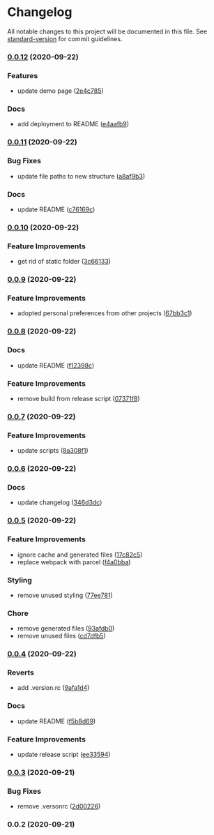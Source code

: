 # Changelog

All notable changes to this project will be documented in this file. See [standard-version](https://github.com/conventional-changelog/standard-version) for commit guidelines.

### [0.0.12](https://github.com/rowdyrabouw/11ty-starter/compare/v0.0.11...v0.0.12) (2020-09-22)


### Features

* update demo page ([2e4c785](https://github.com/rowdyrabouw/11ty-starter/commit/2e4c7851ccec8d50198628f656cb986177d90eb1))


### Docs

* add deployment to README ([e4aafb9](https://github.com/rowdyrabouw/11ty-starter/commit/e4aafb9867aee92affd44b5ab07a13549ec0e104))

### [0.0.11](https://github.com/rowdyrabouw/11ty-starter/compare/v0.0.10...v0.0.11) (2020-09-22)


### Bug Fixes

* update file paths to new structure ([a8af9b3](https://github.com/rowdyrabouw/11ty-starter/commit/a8af9b3317f6fda583ee68412f17e55f21633ba6))


### Docs

* update README ([c76169c](https://github.com/rowdyrabouw/11ty-starter/commit/c76169c831d512c2778a0792508d5e0924a84972))

### [0.0.10](https://github.com/rowdyrabouw/11ty-starter/compare/v0.0.9...v0.0.10) (2020-09-22)


### Feature Improvements

* get rid of static folder ([3c66133](https://github.com/rowdyrabouw/11ty-starter/commit/3c66133b0f3565a74c0b9b8bfbdb4c625db3fc44))

### [0.0.9](https://github.com/rowdyrabouw/11ty-starter/compare/v0.0.8...v0.0.9) (2020-09-22)


### Feature Improvements

* adopted personal preferences from other projects ([67bb3c1](https://github.com/rowdyrabouw/11ty-starter/commit/67bb3c1a7f9a9876db5e0d15cc438df0a039268a))

### [0.0.8](https://github.com/rowdyrabouw/11ty-starter/compare/v0.0.7...v0.0.8) (2020-09-22)


### Docs

* update README ([f12398c](https://github.com/rowdyrabouw/11ty-starter/commit/f12398c04ba816e974711607cc6f00c089609ccf))


### Feature Improvements

* remove build from release script ([07371f8](https://github.com/rowdyrabouw/11ty-starter/commit/07371f8dd5e519b932216ee3f311bcd995e36ccb))

### [0.0.7](https://github.com/rowdyrabouw/11ty-starter/compare/v0.0.6...v0.0.7) (2020-09-22)


### Feature Improvements

* update scripts ([8a308f1](https://github.com/rowdyrabouw/11ty-starter/commit/8a308f1d1068746df2f636e87d40c3ff354bbe03))

### [0.0.6](https://github.com/rowdyrabouw/11ty-starter/compare/v0.0.5...v0.0.6) (2020-09-22)


### Docs

* update changelog ([346d3dc](https://github.com/rowdyrabouw/11ty-starter/commit/346d3dc4a54c9c99dadea8576124bfecb248afb2))

### [0.0.5](https://github.com/rowdyrabouw/11ty-starter/compare/v0.0.4...v0.0.5) (2020-09-22)

### Feature Improvements

- ignore cache and generated files ([17c82c5](https://github.com/rowdyrabouw/11ty-starter/commit/17c82c523eb624ccbed76f7aefa154fa75dd2092))
- replace webpack with parcel ([f4a0bba](https://github.com/rowdyrabouw/11ty-starter/commit/f4a0bba1e785936819f0dc176c8de98d15b82731))

### Styling

- remove unused styling ([77ee781](https://github.com/rowdyrabouw/11ty-starter/commit/77ee781c5959c49e29e7e1e24ad655b734495361))

### Chore

- remove generated files ([93afdb0](https://github.com/rowdyrabouw/11ty-starter/commit/93afdb0c3f749b135edae95e5dcb79bc5686f96e))
- remove unused files ([cd7dfb5](https://github.com/rowdyrabouw/11ty-starter/commit/cd7dfb5c8317ede40c4c2803abd49e773652046e))

### [0.0.4](https://github.com/rowdyrabouw/11ty-starter/compare/v0.0.3...v0.0.4) (2020-09-22)

### Reverts

- add .version.rc ([9afa1d4](https://github.com/rowdyrabouw/11ty-starter/commit/9afa1d4203d970f361554d608c8c939bdc69fa2b))

### Docs

- update README ([f5b8d69](https://github.com/rowdyrabouw/11ty-starter/commit/f5b8d6961351810c758a6c464d1f7f8b1d3381e7))

### Feature Improvements

- update release script ([ee33594](https://github.com/rowdyrabouw/11ty-starter/commit/ee335945f2a2d53222a9036b172db48e62270c5d))

### [0.0.3](https://github.com/rowdyrabouw/11ty-starter/compare/v0.0.2...v0.0.3) (2020-09-21)

### Bug Fixes

- remove .versonrc ([2d00226](https://github.com/rowdyrabouw/11ty-starter/commit/2d002266e467d9c9f0b8696faa1096042e3bd136))

### 0.0.2 (2020-09-21)
